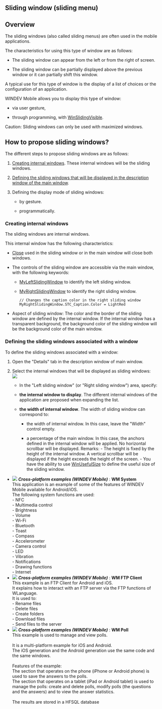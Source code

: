 
## Sliding window (sliding menu)
			

<a name="NOTE1"></a>
<a name="NOTE1_1"></a>


## Overview
<a name="overview_ELTTEXTE000199"></a>
The sliding windows (also called sliding menus) are often used in the mobile applications. 

The characteristics for using this type of window are as follows: 

- The sliding window can appear from the left or from the right of screen. 

- The sliding window can be partially displayed above the previous window or it can partially shift this window. 




A typical use for this type of window is the display of a list of choices or the configuration of an application. 

WINDEV Mobile allows you to display this type of window: 

- via user gesture, 

- through programming, with [WinSlidingVisible](../WDLang1/1000020978.md). 




Caution: Sliding windows can only be used with maximized windows. 

<a name="NOTE2"></a>
<a name="NOTE2_1"></a>


## How to propose sliding windows?
<a name="how_propose_sliding_windows_ELTTEXTE000223"></a>
The different steps to propose sliding windows are as follows: 

1. [Creating internal windows](#NOTE2_2). These internal windows will be the sliding windows. 

2. [Defining the sliding windows that will be displayed in the description window of the main window](#NOTE2_3). 

3. Defining the display mode of sliding windows: 

	- by gesture. 

	- programmatically. 






<a name="NOTE2_2"></a>


### Creating internal windows
<a name="creating_internal_windows_ELTPARAGRAPHE000053"></a>

The sliding windows are internal windows.  

This internal window has the following characteristics: 

- [Close](../WDLang1/3038018.md) used in the sliding window or in the main window will close both windows. 

- The controls of the sliding window are accessible via the main window, with the following keywords: 

	- [MyLeftSlidingWindow](../Motscles/1511022.md) to identify the left sliding window. 

	- [MyRightSlidingWindow](../Motscles/1511023.md) to identify the right sliding window. 
			
		```wl
		// Changes the caption color in the right sliding window
		MyRightSlidingWindow.STC_Caption.Color = LightRed
		```





- Aspect of sliding window: 
	The color and the border of the sliding window are defined by the internal window. If the internal window has a transparent background, the background color of the sliding window will be the background color of the main window. 
	



<a name="NOTE2_3"></a>


### Defining the sliding windows associated with a window
<a name="defining_the_sliding_windows_associated_with_window_ELTPARAGRAPHE000083"></a>

To define the sliding windows associated with a window: 

1. Open the "Details" tab in the description window of main window. 

2. Select the internal windows that will be displayed as sliding windows: <br>![](https://doc.pcsoft.fr/en-US/images/image.awp?langid=3&name=FenCoulissante_Description.gif&type=thumb)


	- In the "Left sliding window" (or "Right sliding window") area, specify: 

	- **the internal window to display**. The different internal windows of the application are proposed when expanding the list. 

	- **the width of internal window**. 
						The width of sliding window can correspond to: 

		- the width of internal window. In this case, leave the "Width" control empty. 

		- a percentage of the main window. In this case, the anchors defined in the internal window will be applied. No horizontal scrollbar will be displayed. 
										Remarks: 
										- The height is fixed by the height of the internal window. A vertical scrollbar will be displayed if the height exceeds the height of the screen. 
										- You have the ability to use [WinUsefulSize](../WDLang1/1000017089.md) to define the useful size of the sliding window. 



<a name="NOTE2_4"></a>


- ![](https://doc.pcsoft.fr/en-US/images/image.awp?langid=3&name=WMSystem.gif) ***Cross-platform examples (WINDEV Mobile)*** : **WM System** <br>This application is an example of some of the features of WINDEV Mobile available for Android/iOS.<br>The following system functions are used: <br>- NFC<br>- Multimedia control<br>- Brightness<br>- Volume<br>- Wi-Fi<br>- Bluetooth<br>- Toast<br>- Compass<br>- Accelerometer<br>- Camera control<br>- LED<br>- Vibration<br>- Notifications<br>- Drawing functions<br>- Internet
- ![](https://doc.pcsoft.fr/en-US/images/image.awp?langid=3&name=WMFTPClient.gif) ***Cross-platform examples (WINDEV Mobile)*** : **WM FTP Client** <br>This example is an FTP Client for Android and iOS.<br>It explains how to interact with an FTP server via the FTP functions of WLanguage.<br>It is used to:<br>- Rename files<br>- Delete files<br>- Create folders<br>- Download files<br>- Send files to the server
- ![](https://doc.pcsoft.fr/en-US/images/image.awp?langid=3&name=WMPoll.gif) ***Cross-platform examples (WINDEV Mobile)*** : **WM Poll** <br>This example is used to manage and view polls.<br><br>It is a multi-platform example for iOS and Android.<br>The iOS generation and the Android generation use the same code and the same windows.<br><br>Features of the example:<br>The section that operates on the phone (iPhone or Android phone) is used to save the answers to the polls.<br>The section that operates on a tablet (iPad or Android tablet) is used to manage the polls: create and delete polls, modify polls (the questions and the answers) and to view the answer statistics.<br><br>The results are stored in a HFSQL database



